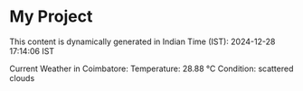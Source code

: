 # My Project

This content is dynamically generated in Indian Time (IST): 2024-12-28 17:14:06 IST


Current Weather in Coimbatore:
Temperature: 28.88 °C
Condition: scattered clouds
